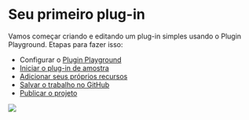 # Seu primeiro plug-in

Vamos começar criando e editando um plug-in simples usando o Plugin Playground. Etapas para fazer isso:

* Configurar o [Plugin Playground](plugin-playground.md)
* [Iniciar o plug-in de amostra](launching-the-sample-plugin.md)
* [Adicionar seus próprios recursos](adding-your-own-features.md)
* [Salvar o trabalho no GitHub](saving-your-work-to-github.md)
* [Publicar o projeto](publishing-your-project.md)

![](<../../../.gitbook/assets/03-FormIt plugin cylinder demo.gif>)

